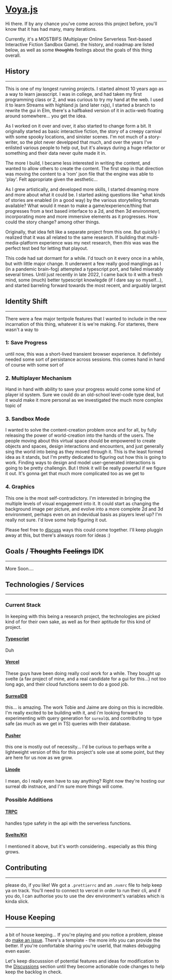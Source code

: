 # [Voya.js](http://voya-js-sl.vercel.app/)

Hi there. If by any chance you've come across this project before, you'll know that it has had many, many iterations.

Currently, it's a MOSTBIFS (Multiplayer Online Serverless Text-based Interactive Fiction Sandbox Game). the history, and roadmap are listed below, as well as some ~~thoughts~~ feelings about the goals of this thing overall.

## History

---

This is one of my longest running projects. I started almost 10 years ago as a way to learn javascript. I was in college, and had taken my first programming class or 2, and was curious to try my hand at the web. I used it to learn Streams with highland js (and later rxjs), I started a branch to rewrite the gui in Elm, there's a halfbaked version of it in actix-web floating around somewhere... you get the idea.

As I worked on it over and over, it also started to change form a bit. It originally started as basic interactive fiction, the story of a creepy carnival with some spooky locations, and sinister scenes. I'm not much of a story-writer, so the plot never develpped that much, and over the years I've enlisted various people to help out, but it's always during a huge refactor or something and their data never quite made it in.

The more I build, I became less interested in writing the content, and wanted to allow others to create the content. The first step in that direction was moving the content to a 'rom' json file that the engine was able to 'play'. Felt appropriate given the aesthetic...

As I grew artistically, and developed more skills, I started dreaming more and more about what it could be. I started asking questions like "what kinds of stories are enabled (in a good way) by the various storytelling formats available? What would it mean to make a game/experience/thing that progresses from a text based interface to a 2d, and then 3d environment, incorporating more and more immersive elements as it progresses. How could the story change? among other things.

Originally, that idea felt like a separate project from this one. But quickly I realized that it was all related to the same research. If building that multi-media-platform experience was my next research, then _this_ was was the perfect test bed for letting that playout.

This code had sat dormant for a while. I'd touch on it every once in a while, but with little major change. It underwent a few really good manglings as I (in a pandemic brain-fog) attempted a typescript port, and failed miserably several times. Until just recently in late 2022, I came back to it with a fresh mind, some (much) better typescript knowlegde (if I dare say so myself...), and started barreling forward towards the most recent, and arguably largest

## Identity Shift

---

There were a few major tentpole features that I wanted to include in the new incarnation of this thing, whatever it is we're making. For starteres, there wasn't a way to

### 1: Save Progress

until now, this was a short-lived transient browser experience. It definitely needed some sort of persistance across sessions. this comes hand in hand of course with some sort of

### 2. Multiplayer Mechanism

Hand in hand with ability to save your progress would come some kind of player id system. Sure we could do an old-school level-code type deal, but it would make it more personal as we investigated the much more complex topic of

### 3. Sandbox Mode

I wanted to solve the content-creation problem once and for all, by fully releasing the power of world-creation into the hands of the users. The people moving about this virtual space should be empowered to create objects and spaces, design interactions and encounters, and just generally sing the world into being as they moved through it. This is the least formed idea as it stands, but I'm pretty dedicated to figuring out how this is going to work. Finding ways to design and model user-generated interactions is going to be pretty challengin. But I think it will be really powerful if we figure it out. It's gonna get that much more complicated too as we get to

### 4. Graphics

This one is the most self-contradictory. I'm interested in bringing the multiple levels of visual engagement into it. It could start as changing the background image per picture, and evolve into a more complete 2d and 3d environment, perhaps even on an indevidual basis as players level up? I'm really not sure. I'd love some help figuring it out.

Please feel free to [discuss](https://github.com/trevorsargent/voya.js/discussions) ways this could come together. I'll keep pluggin away at this, but there's alwasys room for ideas :)

## Goals / ~~Thoughts~~ ~~Feelings~~ IDK

---

More Soon....

## Technologies / Services

---

### Current Stack

In keeping with this being a research project, the technologies are picked kind of for their own sake, as well as for their aptitude for this kind of project.

#### [Typescript](https://www.typescriptlang.org/)

Duh

#### [Vercel](https://vercel.com/docs)

These guys have been doing really cool work for a while. They bought up svelte (a fav project of mine, and a real candidate for a gui for this...) not too long ago, and their cloud functions seem to do a good job.

#### [SurrealDB](https://surrealdb.com/)

this... is amazing. The work Tobie and Jaime are doing on this is incredible. I'm really excited to be building with it, and i'm looking forward to experimenting with query generation for `surealQL` and contributing to type safe (as much as we get in TS) queries with their database.

#### [Pusher](https://pusher.com/)

this one is mostly out of necessity... I'd be curious to perhaps write a lightweight version of this for this project's sole use at some point, but they are here for us now as we grow.

#### [Linode](https://linode.com)

I mean, do I really even have to say anything? Right now they're hosting our surreal db instnace, and I'm sure more things will come.

### Possible Additions

#### [TRPC](https://trpc.io/)

handles type safety in the api with the serverless functions.

#### [Svelte/Kit](https://svelte.dev/)

I mentioned it above, but it's worth considering.. especially as this thing grows.

## Contributing

---

please do, if you like! We got a `.prettierrc` and an `.nvmrc` file to help keep ya on track. You'll need to connect to vercel in order to run their cli, and if you do, I can authorise you to use the dev environment's variables which is kinda slick.

## House Keeping

---

a bit of house keeping... If you're playing and you notice a problem, please do [make an issue](https://github.com/trevorsargent/voya.js/issues/new/choose). There's a template - the more info you can provide the better. If you're comfortable sharing you're userId, that makes debugging even easier.

Let's keep discusssion of potential features and ideas for modification to the [Discussions](https://github.com/trevorsargent/voya.js/discussions) section until they become actionable code changes to help keep the backlog in check.
